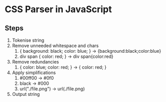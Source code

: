 # CSS Parser in JavaScript
## Steps
1. Tokenise string
2. Remove unneeded whitespace and chars
   1. { background: black; color: blue; } -> {background:black;color:blue}
   2. div span { color: red; } -> div span{color:red}
3. Remove redundancies
   1. { color: blue; color: red; } -> { color: red; }
4. Apply simplifications
   1. #00ff00 -> #0f0
   2. black -> #000
   3. url("./file.png") -> url(./file.png)
5. Output string